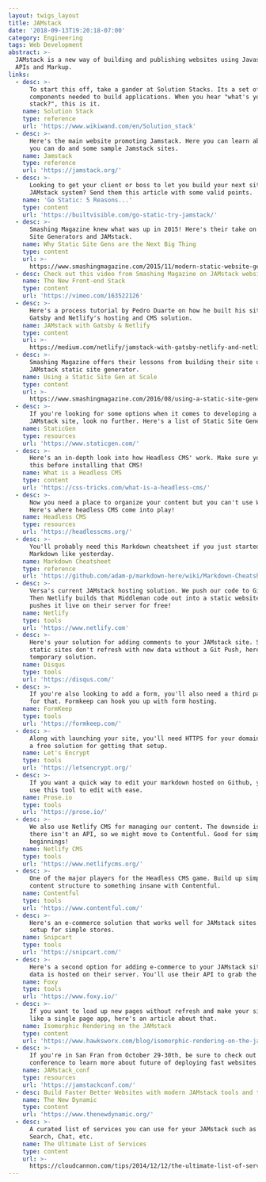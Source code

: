 ```yaml
---
layout: twigs_layout
title: JAMstack
date: '2018-09-13T19:20:18-07:00'
category: Engineering
tags: Web Development
abstract: >-
  JAMstack is a new way of building and publishing websites using Javascript,
  APIs and Markup.
links:
  - desc: >-
      To start this off, take a gander at Solution Stacks. Its a set of software
      components needed to build applications. When you hear "what's your
      stack?", this is it.
    name: Solution Stack
    type: reference
    url: 'https://www.wikiwand.com/en/Solution_stack'
  - desc: >-
      Here's the main website promoting Jamstack. Here you can learn about what
      you can do and some sample Jamstack sites.
    name: Jamstack
    type: reference
    url: 'https://jamstack.org/'
  - desc: >-
      Looking to get your client or boss to let you build your next site using a
      JAMstack system? Send them this article with some valid points.
    name: 'Go Static: 5 Reasons...'
    type: content
    url: 'https://builtvisible.com/go-static-try-jamstack/'
  - desc: >-
      Smashing Magazine knew what was up in 2015! Here's their take on Static
      Site Generators and JAMstack.
    name: Why Static Site Gens are the Next Big Thing
    type: content
    url: >-
      https://www.smashingmagazine.com/2015/11/modern-static-website-generators-next-big-thing/
  - desc: Check out this video from Smashing Magazine on JAMstack websites!
    name: The New Front-end Stack
    type: content
    url: 'https://vimeo.com/163522126'
  - desc: >-
      Here's a process tutorial by Pedro Duarte on how he built his site with
      Gatsby and Netlify's hosting and CMS solution.
    name: JAMstack with Gatsby & Netlify
    type: content
    url: >-
      https://medium.com/netlify/jamstack-with-gatsby-netlify-and-netlify-cms-a300735e2c5d
  - desc: >-
      Smashing Magazine offers their lessons from building their site using a
      JAMstack static site generator.
    name: Using a Static Site Gen at Scale
    type: content
    url: >-
      https://www.smashingmagazine.com/2016/08/using-a-static-site-generator-at-scale-lessons-learned/
  - desc: >-
      If you're looking for some options when it comes to developing a static
      JAMstack site, look no further. Here's a list of Static Site Generators.
    name: StaticGen
    type: resources
    url: 'https://www.staticgen.com/'
  - desc: >-
      Here's an in-depth look into how Headless CMS' work. Make sure you read
      this before installing that CMS!
    name: What is a Headless CMS
    type: content
    url: 'https://css-tricks.com/what-is-a-headless-cms/'
  - desc: >-
      Now you need a place to organize your content but you can't use Wordpress.
      Here's where headless CMS come into play!
    name: Headless CMS
    type: resources
    url: 'https://headlesscms.org/'
  - desc: >-
      You'll probably need this Markdown cheatsheet if you just started learning
      Markdown like yesterday.
    name: Markdown Cheatsheet
    type: reference
    url: 'https://github.com/adam-p/markdown-here/wiki/Markdown-Cheatsheet'
  - desc: >-
      Versa's current JAMstack hosting solution. We push our code to Github.
      Then Netlify builds that Middleman code out into a static website and
      pushes it live on their server for free!
    name: Netlify
    type: tools
    url: 'https://www.netlify.com'
  - desc: >-
      Here's your solution for adding comments to your JAMstack site. Since
      static sites don't refresh with new data without a Git Push, here's the
      temporary solution.
    name: Disqus
    type: tools
    url: 'https://disqus.com/'
  - desc: >-
      If you're also looking to add a form, you'll also need a third party API
      for that. Formkeep can hook you up with form hosting.
    name: FormKeep
    type: tools
    url: 'https://formkeep.com/'
  - desc: >-
      Along with launching your site, you'll need HTTPS for your domain. Here's
      a free solution for getting that setup.
    name: Let's Encrypt
    type: tools
    url: 'https://letsencrypt.org/'
  - desc: >-
      If you want a quick way to edit your markdown hosted on Github, you can
      use this tool to edit with ease.
    name: Prose.io
    type: tools
    url: 'https://prose.io/'
  - desc: >-
      We also use Netlify CMS for managing our content. The downside is that
      there isn't an API, so we might move to Contentful. Good for simple
      beginnings!
    name: Netlify CMS
    type: tools
    url: 'https://www.netlifycms.org/'
  - desc: >-
      One of the major players for the Headless CMS game. Build up simple
      content structure to something insane with Contentful.
    name: Contentful
    type: tools
    url: 'https://www.contentful.com/'
  - desc: >-
      Here's an e-commerce solution that works well for JAMstack sites. Easy to
      setup for simple stores.
    name: Snipcart
    type: tools
    url: 'https://snipcart.com/'
  - desc: >-
      Here's a second option for adding e-commerce to your JAMstack site. The
      data is hosted on their server. You'll use their API to grab the data.
    name: Foxy
    type: tools
    url: 'https://www.foxy.io/'
  - desc: >-
      If you want to load up new pages without refresh and make your site look
      like a single page app, here's an article about that.
    name: Isomorphic Rendering on the JAMstack
    type: content
    url: 'https://www.hawksworx.com/blog/isomorphic-rendering-on-the-jam-stack/'
  - desc: >-
      If you're in San Fran from October 29-30th, be sure to check out this
      conference to learn more about future of deploying fast websites.
    name: JAMstack_conf
    type: resources
    url: 'https://jamstackconf.com/'
  - desc: Build Faster Better Websites with modern JAMstack tools and techniques
    name: The New Dynamic
    type: content
    url: 'https://www.thenewdynamic.org/'
  - desc: >-
      A curated list of services you can use for your JAMstack such as Email,
      Search, Chat, etc.
    name: The Ultimate List of Services
    type: content
    url: >-
      https://cloudcannon.com/tips/2014/12/12/the-ultimate-list-of-services-for-static-websites.html
---
```


